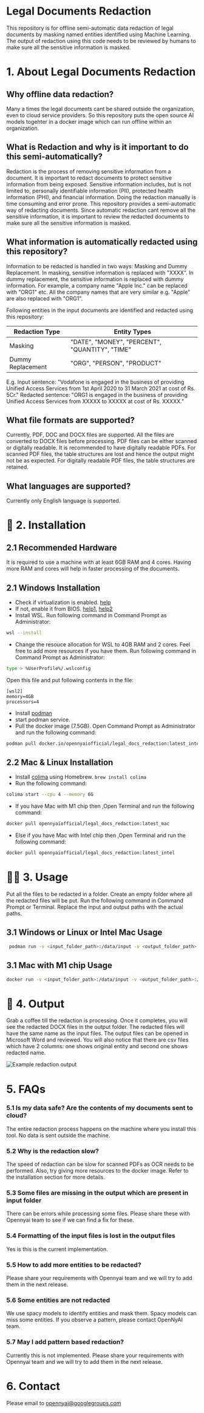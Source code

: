 # Legal Documents Redaction
This repository is for offline semi-automatic data redaction of legal documents by masking named entities identified using Machine Learning. The output of redaction using this code needs to be reviewed by humans to make sure all the sensitive information is masked.


#  1. About Legal Documents Redaction
## Why offline data redaction?
Many a times the legal documents cant be shared outside the organization, even to cloud service providers. So this repository puts the open source AI models togehter in a docker image which can run offline within an organization.

## What is Redaction and why is it important to do this semi-automatically?
Redaction is the process of removing sensitive information from a document. It is important to redact documents to protect sensitive information from being exposed. Sensitive information includes, but is not limited to, personally identifiable information (PII), protected health information (PHI), and financial information.
Doing the redaction manually is time consuming and error prone. This repository provides a semi-automatic way of redacting documents. Since automatic redaction cant remove all the sensitive information, it is important to review the redacted documents to make sure all the sensitive information is masked.

## What information is automatically redacted using this repository?
Information to be redacted is handled in two ways: Masking and Dummy Replacement. In masking, sensitive information is replaced with "XXXX". In dummy replacement, the sensitive information is replaced with dummy information. For example, a company name "Apple Inc." can be replaced with "ORG1" etc. All the company names that are very similar e.g. "Apple" are also replaced with "ORG1".

Following entities in the input documents are identified and redacted using this repository:

| Redaction Type    | Entity Types                                   |
|-------------------|------------------------------------------------|
| Masking           | "DATE", "MONEY", "PERCENT", "QUANTITY", "TIME" |
| Dummy Replacement | "ORG", "PERSON", "PRODUCT"                     |

E.g. Input sentence: "Vodafone is engaged in the business of providing Unified Access Services from 1st April 2020 to 31 March 2021 at cost of Rs. 5Cr."
Redacted sentence: "ORG1 is engaged in the business of providing Unified Access Services from XXXXX to XXXXX at cost of Rs. XXXXX."

## What file formats are supported?
Currently, PDF, DOC and DOCX files are supported. All the files are converted to DOCX files before processing.
PDF files can be either scanned or digitally readable. It is recommended to have digitally readable PDFs. For scanned PDF files, the table structures are lost and hence the output might not be as expected. For digitally readable PDF files, the table structures are retained.

## What languages are supported?
Currently only English language is supported.

# 🔧 2. Installation
## 2.1 Recommended Hardware
It is required to use a machine with at least 6GB RAM and 4 cores. Having more RAM and cores will help in faster processing of the documents. 
## 2.1 Windows Installation
- Check if virtualization is enabled. [help](https://youtu.be/X2fKuPS3yIM) 
- If not, enable it from BIOS. [help1](https://support.microsoft.com/en-us/windows/enable-virtualization-on-windows-11-pcs-c5578302-6e43-4b4b-a449-8ced115f58e1), [help2](https://www.simplilearn.com/enable-virtualization-windows-10-article)
- Install WSL. Run following command in Command Prompt as Administrator:
```bash
wsl --install
```
- Change the resouce allocation for WSL to 4GB RAM and 2 cores. Feel free to add more resources if you have them. Run following command in Command Prompt as Administrator: 
```bash
type > %UserProfile%/.wslconfig
```
Open this file and put following contents in the file:
```
[wsl2]
memory=4GB
processors=4
```

- Install [podman](https://podman.io/)
- start podman service.
- Pull the docker image (7.5GB). Open Command Prompt as Administrator and run the following command:
```bash
podman pull docker.io/opennyaiofficial/legal_docs_redaction:latest_intel
```

## 2.2 Mac & Linux Installation
- Install [colima](https://github.com/abiosoft/colima) using Homebrew. ```brew install colima```
- Run the following command:
```bash
colima start --cpu 4 --memory 6G
```
- If you have Mac with M1 chip then ,Open Terminal and run the following command:
```bash
docker pull opennyaiofficial/legal_docs_redaction:latest_mac
```
- Else if you have Mac with Intel chip then ,Open Terminal and run the following command: 
```bash
docker pull opennyaiofficial/legal_docs_redaction:latest_intel
```

# 👩‍💻 3. Usage
Put all the files to be redacted in a folder. Create an empty folder where all the redacted files will be put.
Run the following command in Command Prompt or Terminal. Replace the input and output paths with the actual paths.
## 3.1 Windows or Linux or Intel Mac Usage
```bash
 podman run -v <input_folder_path>:/data/input -v <output_folder_path>:/data/output --rm opennyaiofficial/legal_docs_redaction:latest_intel
 ```

## 3.1 Mac with M1 chip Usage
```bash
docker run -v <input_folder_path>:/data/input -v <output_folder_path>:/data/output --rm opennyaiofficial/legal_docs_redaction:latest_mac
```

# 📝 4. Output
Grab a coffee till the redaction is processing. Once it completes, you will see the redacted DOCX files in the output folder. The redacted files will have the same name as the input files.
The output files can be opened in Microsoft Word and reviewed. You will also notice that there are csv files which have 2 columns: one shows original entity and second one shows redacted name.

![Example redaction output](images/redaction_sample_output.png)

# 5. FAQs
### 5.1 Is my data safe? Are the contents of my documents sent to cloud?
The entire redaction process happens on the machine where you install this tool. No data is sent outside the machine.

### 5.2 Why is the redaction slow?
The speed of redaction can be slow for scanned PDFs as OCR needs to be performed. Also, try giving more resources to the docker image. Refer to the installation section for more details.

### 5.3 Some files are missing in the output which are present in input folder
There can be errors while processing some files. Please share these with Opennyai team to see if we can find a fix for these.

### 5.4 Formatting of the input files is lost in the output files
Yes is this is the current implementation.

### 5.5 How to add more entities to be redacted?
Please share your requirements with Opennyai team and we will try to add them in the next release.

### 5.6 Some entities are not redacted
We use spacy models to identify entities and mask them. Spacy models can miss some entities. If you observe a pattern, please contact OpenNyAI team.

### 5.7 May I add pattern based redaction?
Currently this is not implemented. Please share your requirements with Opennyai team and we will try to add them in the next release.

# 6. Contact
Please email to opennyai@googlegroups.com